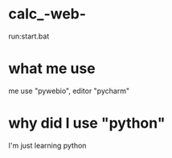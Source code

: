 # calc_-web-
run:start.bat
# what me use
me use "pywebio", editor "pycharm"
# why did I use "python"
I'm just learning python


